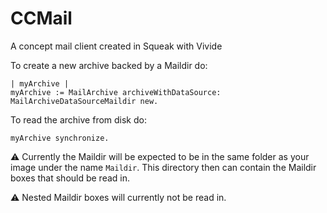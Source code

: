 # CCMail
A concept mail client created in Squeak with Vivide

To create a new archive backed by a Maildir do:

```smalltalk
| myArchive |
myArchive := MailArchive archiveWithDataSource: MailArchiveDataSourceMaildir new.
```

To read the archive from disk do:

```smalltalk
myArchive synchronize.
```

:warning: Currently the Maildir will be expected to be in the same folder as your image under the name ```Maildir```. This directory then can contain the Maildir boxes that should be read in.

:warning: Nested Maildir boxes will currently not be read in.
